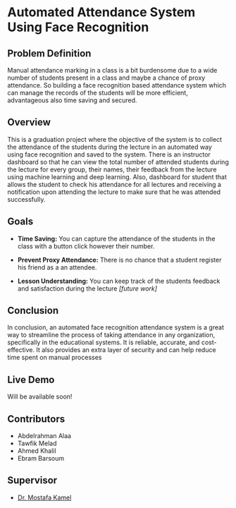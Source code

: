 
# Automated Attendance System Using Face Recognition

## Problem Definition
Manual attendance marking in a class is a bit burdensome due to a wide
number of students present in a class and maybe a chance of proxy
attendance.
So building a face recognition based attendance system which can manage
the records of the students will be more efficient, advantageous also time
saving and secured.

## Overview 
This is a graduation project where the objective of the system is to collect the attendance of the students during the lecture in an automated way using face recognition and saved to the system. There is an instructor dashboard so that he can view the total number of attended students during the lecture for every group, their names, their feedback from the lecture using machine learning and deep learning. Also, dashboard for student that allows the student to check his attendance for all lectures and receiving a notification upon attending the lecture to make sure that he was attended successfully.

## Goals
- **Time Saving:** You can capture the attendance of the students in the class with a button click however their number.

- **Prevent Proxy Attendance:** There is no chance that a student register his friend as a an attendee.

- **Lesson Understanding:** You can keep track of the students feedback and satisfaction during the lecture *[future work]*

## Conclusion
In conclusion, an automated face recognition attendance system is a great way
to streamline the process of taking attendance in any organization, specifically in
the educational systems. It is reliable, accurate, and cost-effective. It also
provides an extra layer of security and can help reduce time spent on manual
processes

## Live Demo
Will be available soon!

## Contributors
- Abdelrahman Alaa
- Tawfik Melad
- Ahmed Khalil
- Ebram Barsoum

## Supervisor
- [Dr. Mostafa Kamel](https://www.linkedin.com/in/mostafa-mohammed-467363190)